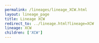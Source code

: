 ```yaml
---
permalink: /lineages/lineage_XCW.html
layout: lineage_page
title: Lineage XCW
redirect_to: ../lineage.html?lineage=XCW
lineage: XCW
children: ['XCW']
---
```

